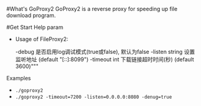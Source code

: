 #What's GoProxy2
GoProxy2 is a reverse proxy for speeding up file download program.

#Get Start
Help param

* Usage of FileProxy2:

  -debug
        是否启用log调试模式(true或false), 默认为false
  -listen string
        设置监听地址 (default "[::]:8099")
  -timeout int
        下载链接超时时间(秒) (default 3600)"""

Examples

* `./goproxy2`
* `./goproxy2 -timeout=7200 -listen=0.0.0.0:8080 -denug=true`
